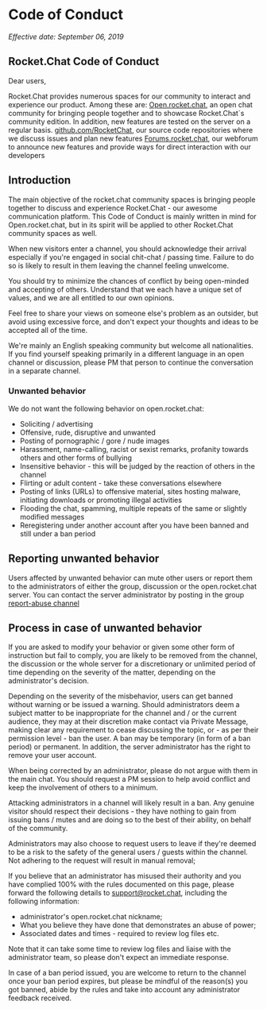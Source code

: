 # Code of Conduct

_Effective date: September 06, 2019_

## Rocket.Chat Code of Conduct

Dear users,

Rocket.Chat provides numerous spaces for our community to interact and experience our product. Among these are: [Open.rocket.chat](https://open.rocket.chat/), an open chat community for bringing people together and to showcase Rocket.Chat´s community edition. In addition, new features are tested on the server on a regular basis. [github.com/RocketChat](http://github.com/RocketChat), our source code repositories where we discuss issues and plan new features [Forums.rocket.chat](https://forums.rocket.chat/), our webforum to announce new features and provide ways for direct interaction with our developers

## Introduction

The main objective of the rocket.chat community spaces is bringing people together to discuss and experience Rocket.Chat - our awesome communication platform. This Code of Conduct is mainly written in mind for Open.rocket.chat, but in its spirit will be applied to other Rocket.Chat community spaces as well.

When new visitors enter a channel, you should acknowledge their arrival especially if you're engaged in social chit-chat / passing time. Failure to do so is likely to result in them leaving the channel feeling unwelcome.

You should try to minimize the chances of conflict by being open-minded and accepting of others. Understand that we each have a unique set of values, and we are all entitled to our own opinions.

Feel free to share your views on someone else's problem as an outsider, but avoid using excessive force, and don't expect your thoughts and ideas to be accepted all of the time.

We're mainly an English speaking community but welcome all nationalities. If you find yourself speaking primarily in a different language in an open channel or discussion, please PM that person to continue the conversation in a separate channel.

### Unwanted behavior

We do not want the following behavior on open.rocket.chat:

* Soliciting / advertising
* Offensive, rude, disruptive and unwanted
* Posting of pornographic / gore / nude images
* Harassment, name-calling, racist or sexist remarks, profanity towards others and other forms of bullying
* Insensitive behavior - this will be judged by the reaction of others in the channel
* Flirting or adult content - take these conversations elsewhere
* Posting of links \(URLs\) to offensive material, sites hosting malware, initiating downloads or promoting illegal activities
* Flooding the chat, spamming, multiple repeats of the same or slightly modified messages
* Reregistering under another account after you have been banned and still under a ban period

## Reporting unwanted behavior

Users affected by unwanted behavior can mute other users or report them to the administrators of either the group, discussion or the open.rocket.chat server. You can contact the server administrator by posting in the group [report-abuse channel](https://open.rocket.chat/channel/report-abuse)

## Process in case of unwanted behavior

If you are asked to modify your behavior or given some other form of instruction but fail to comply, you are likely to be removed from the channel, the discussion or the whole server for a discretionary or unlimited period of time depending on the severity of the matter, depending on the administrator's decision.

Depending on the severity of the misbehavior, users can get banned without warning or be issued a warning. Should administrators deem a subject matter to be inappropriate for the channel and / or the current audience, they may at their discretion make contact via Private Message, making clear any requirement to cease discussing the topic, or - as per their permission level - ban the user. A ban may be temporary \(in form of a ban period\) or permanent. In addition, the server administrator has the right to remove your user account.

When being corrected by an administrator, please do not argue with them in the main chat. You should request a PM session to help avoid conflict and keep the involvement of others to a minimum.

Attacking administrators in a channel will likely result in a ban. Any genuine visitor should respect their decisions - they have nothing to gain from issuing bans / mutes and are doing so to the best of their ability, on behalf of the community.

Administrators may also choose to request users to leave if they're deemed to be a risk to the safety of the general users / guests within the channel. Not adhering to the request will result in manual removal;

If you believe that an administrator has misused their authority and you have complied 100% with the rules documented on this page, please forward the following details to support@rocket.chat, including the following information:

* administrator's open.rocket.chat nickname;
* What you believe they have done that demonstrates an abuse of power;
* Associated dates and times - required to review log files etc.

Note that it can take some time to review log files and liaise with the administrator team, so please don't expect an immediate response.

In case of a ban period issued, you are welcome to return to the channel once your ban period expires, but please be mindful of the reason\(s\) you got banned, abide by the rules and take into account any administrator feedback received.


